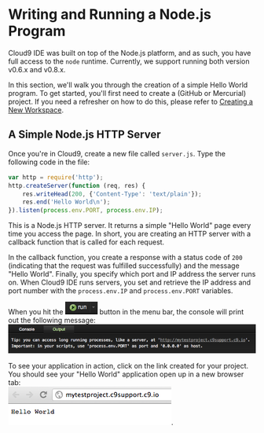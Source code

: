 # Writing and Running a Node.js Program

Cloud9 IDE was built on top of the Node.js platform, and as such, you have full access to the `node` runtime. Currently, we support running both version v0.6.x and v0.8.x.

In this section, we'll walk you through the creation of a simple Hello World program. To get started, you'll first need to create a (GitHub or Mercurial) project. If you need a refresher on how to do this, please refer to [Creating a New Workspace](creating_new_workspace.html).

## A Simple Node.js HTTP Server

Once you're in Cloud9, create a new file called `server.js`. Type the following code in the file:

```javascript
var http = require('http');
http.createServer(function (req, res) {
    res.writeHead(200, {'Content-Type': 'text/plain'});
    res.end('Hello World\n');
}).listen(process.env.PORT, process.env.IP);
```

This is a Node.js HTTP server. It returns a simple "Hello World" page every time you access the page. In short, you are creating an HTTP server with a callback function that is called for each request.

In the callback function, you create a response with a status code of `200` (indicating that the request was fulfilled successfully) and the message "Hello World". Finally, you specify which port and IP address the server runs on. When Cloud9 IDE runs servers, you set and retrieve the IP address and port number with the `process.env.IP` and `process.env.PORT` variables.

When you hit the ![The Run Button](./resources/icons/runButton.png) button in the menu bar, the console will print out the following message:  
![Console run output](./resources/images/runOutput.png)

To see your application in action, click on the link created for your project. You should see your "Hello World" application open up in a new browser tab:  
![Node.js Hello World in the Browser](./resources/images/helloWorld.png).